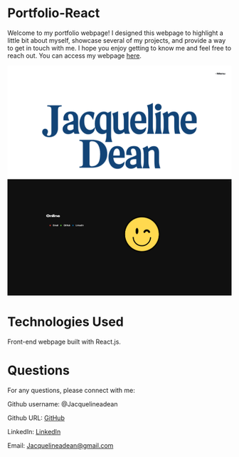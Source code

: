 # Portfolio-React

Welcome to my portfolio webpage! I designed this webpage to highlight a little bit about myself, showcase several of my projects, and provide a way to get in touch with me. I hope you enjoy getting to know me and feel free to reach out. 
You can access my webpage [here](https://jacquelineadean.github.io/Portfolio-React/).

![Header](Assets/Header.png)
![Footer](Assets/ContactFooter.png)

# Technologies Used
Front-end webpage built with React.js.

# Questions
For any questions, please connect with me:

Github username: @Jacquelineadean

Github URL: [GitHub](https://github.com/jacquelineadean/)

LinkedIn: [LinkedIn](https://www.linkedin.com/in/jacqueline-dean-968a66150/)

Email: Jacquelineadean@gmail.com